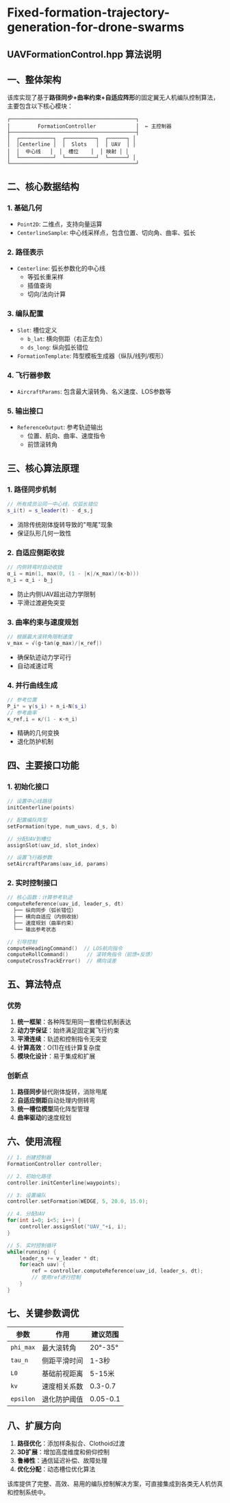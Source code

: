 # Fixed-formation-trajectory-generation-for-drone-swarms

## UAVFormationControl.hpp 算法说明

## 一、整体架构

该库实现了基于**路径同步+曲率约束+自适应阵形**的固定翼无人机编队控制算法，主要包含以下核心模块：

```
┌─────────────────────────────────────────┐
│         FormationController             │  ← 主控制器
├─────────────────────────────────────────┤
│  ┌───────────┐  ┌──────────┐  ┌──────┐ │
│  │Centerline │  │  Slots   │  │ UAV  │ │
│  │  中心线   │  │  槽位    │  │ 映射 │ │
│  └───────────┘  └──────────┘  └──────┘ │
└─────────────────────────────────────────┘
```

## 二、核心数据结构

### 1. **基础几何**
- `Point2D`: 二维点，支持向量运算
- `CenterlineSample`: 中心线采样点，包含位置、切向角、曲率、弧长

### 2. **路径表示**
- `Centerline`: 弧长参数化的中心线
  - 等弧长重采样
  - 插值查询
  - 切向/法向计算

### 3. **编队配置**
- `Slot`: 槽位定义
  - `b_lat`: 横向侧距（右正左负）
  - `ds_long`: 纵向弧长错位
- `FormationTemplate`: 阵型模板生成器（纵队/线列/楔形）

### 4. **飞行器参数**
- `AircraftParams`: 包含最大滚转角、名义速度、LOS参数等

### 5. **输出接口**
- `ReferenceOutput`: 参考轨迹输出
  - 位置、航向、曲率、速度指令
  - 前馈滚转角

## 三、核心算法原理

### 1. **路径同步机制**
```cpp
// 所有成员沿同一中心线，仅弧长错位
s_i(t) = s_leader(t) - d_s,j
```
- 消除传统刚体旋转导致的"甩尾"现象
- 保证队形几何一致性

### 2. **自适应侧距收拢**
```cpp
// 内侧转弯时自动收拢
α_i = min(1, max(0, (1 - |κ|/κ_max)/(κ·b)))
n_i = α_i · b_j
```
- 防止内侧UAV超出动力学限制
- 平滑过渡避免突变

### 3. **曲率约束与速度规划**
```cpp
// 根据最大滚转角限制速度
v_max = √(g·tan(φ_max)/|κ_ref|)
```
- 确保轨迹动力学可行
- 自动减速过弯

### 4. **并行曲线生成**
```cpp
// 参考位置
P_i* = γ(s_i) + n_i·N(s_i)
// 参考曲率
κ_ref,i = κ/(1 - κ·n_i)
```
- 精确的几何变换
- 退化防护机制

## 四、主要接口功能

### 1. **初始化接口**
```cpp
// 设置中心线路径
initCenterline(points)

// 配置编队阵型
setFormation(type, num_uavs, d_s, b)

// 分配UAV到槽位
assignSlot(uav_id, slot_index)

// 设置飞行器参数
setAircraftParams(uav_id, params)
```

### 2. **实时控制接口**
```cpp
// 核心函数：计算参考轨迹
computeReference(uav_id, leader_s, dt)
  ├── 纵向同步（弧长错位）
  ├── 横向自适应（内侧收拢）
  ├── 速度规划（曲率约束）
  └── 输出参考状态

// 引导控制
computeHeadingCommand()  // LOS航向指令
computeRollCommand()      // 滚转角指令（前馈+反馈）
computeCrossTrackError()  // 横向误差
```

## 五、算法特点

### 优势
1. **统一框架**：各种阵型用同一套槽位机制表达
2. **动力学保证**：始终满足固定翼飞行约束
3. **平滑连续**：轨迹和控制指令无突变
4. **计算高效**：O(1)在线计算复杂度
5. **模块化设计**：易于集成和扩展

### 创新点
1. **路径同步**替代刚体旋转，消除甩尾
2. **自适应侧距**自动处理内侧转弯
3. **统一槽位模型**简化阵型管理
4. **曲率驱动**的速度规划

## 六、使用流程

```cpp
// 1. 创建控制器
FormationController controller;

// 2. 初始化路径
controller.initCenterline(waypoints);

// 3. 设置编队
controller.setFormation(WEDGE, 5, 20.0, 15.0);

// 4. 分配UAV
for(int i=0; i<5; i++) {
    controller.assignSlot("UAV_"+i, i);
}

// 5. 实时控制循环
while(running) {
    leader_s += v_leader * dt;
    for(each uav) {
        ref = controller.computeReference(uav_id, leader_s, dt);
        // 使用ref进行控制
    }
}
```

## 七、关键参数调优

| 参数 | 作用 | 建议范围 |
|-----|------|---------|
| `phi_max` | 最大滚转角 | 20°-35° |
| `tau_n` | 侧距平滑时间 | 1-3秒 |
| `L0` | 基础前视距离 | 5-15米 |
| `kv` | 速度相关系数 | 0.3-0.7 |
| `epsilon` | 退化防护阈值 | 0.05-0.1 |

## 八、扩展方向

1. **路径优化**：添加样条拟合、Clothoid过渡
2. **3D扩展**：增加高度维度和俯仰控制
3. **鲁棒性**：通信延迟补偿、故障处理
4. **优化分配**：动态槽位优化算法

该库提供了完整、高效、易用的编队控制解决方案，可直接集成到各类无人机仿真和控制系统中。

